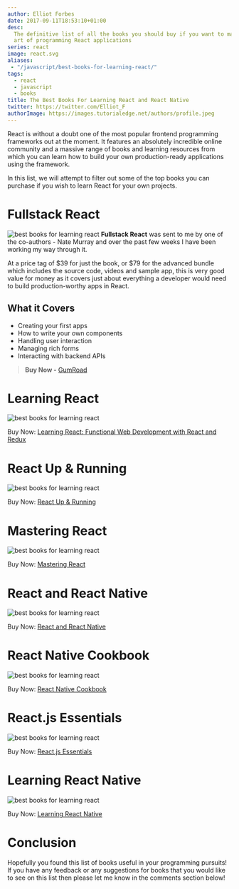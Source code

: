 ```yaml
---
author: Elliot Forbes
date: 2017-09-11T18:53:10+01:00
desc:
  The definitive list of all the books you should buy if you want to master the
  art of programming React applications
series: react
image: react.svg
aliases:
 - "/javascript/best-books-for-learning-react/"
tags:
  - react
  - javascript
  - books
title: The Best Books For Learning React and React Native
twitter: https://twitter.com/Elliot_F
authorImage: https://images.tutorialedge.net/authors/profile.jpeg
---
```


<!-- TODO: Flesh out the book descriptions -->

React is without a doubt one of the most popular frontend programming frameworks out at the moment. It features an absolutely incredible online community and a massive range of books and learning resources from which you can learn how to build your own production-ready applications using the framework.

In this list, we will attempt to filter out some of the top books you can purchase if you wish to learn React for your own projects.

# Fullstack React

<p><img src="https://images.tutorialedge.net/books/fullstack-react.png" alt="best books for learning react" class="book-img" />
<b>Fullstack React</b> was sent to me by one of the co-authors - Nate Murray and over the past few weeks I have been working my way through it. 
</p>

At a price tag of $39 for just the book, or $79 for the advanced bundle which includes the source code, videos and sample app, this is very good value for money as it covers just about everything a developer would need to build production-worthy apps in React.

## What it Covers

- Creating your first apps
- How to write your own components
- Handling user interaction
- Managing rich forms
- Interacting with backend APIs

> **Buy Now -** [GumRoad](https://www.newline.co/fullstack-react/?inf_contact_key=ec35e41ab92554ec9cd0c496d4ae76f816358d5485884e2f31e6019a0d26c8b0)

# Learning React

<p><img src="https://images.tutorialedge.net/books/learning-react.jpg" alt="best books for learning react" class="book-img" /></p>

<div class="amazon-link">Buy Now: <a href="http://amzn.to/2eQZNwY">Learning React: Functional Web Development with React and Redux</a></div>

# React Up & Running

<p><img src="https://images.tutorialedge.net/books/react-up-and-running.jpg" alt="best books for learning react" class="book-img" /></p>

<div class="amazon-link">Buy Now: <a href="http://amzn.to/2wSU84h">React Up &amp; Running</a></div>

# Mastering React

<p><img src="https://images.tutorialedge.net/books/mastering-react.jpg" alt="best books for learning react" class="book-img" /></p>

<div class="amazon-link">Buy Now: <a href="http://amzn.to/2y0fTgg">Mastering React</a></div>

# React and React Native

<p><img src="https://images.tutorialedge.net/books/react-and-react-native.jpg" alt="best books for learning react" class="book-img" /></p>

<div class="amazon-link">Buy Now: <a href="http://amzn.to/2wVFtEA">React and React Native</a></div>

# React Native Cookbook

<p><img src="https://images.tutorialedge.net/books/react-native-cookbook.jpg" alt="best books for learning react" class="book-img" /></p>

<div class="amazon-link">Buy Now: <a href="http://amzn.to/2jj3nVF">React Native Cookbook</a></div>

# React.js Essentials

<p><img src="https://images.tutorialedge.net/books/react-essentials.jpg" alt="best books for learning react" class="book-img" /></p>

<div class="amazon-link">Buy Now: <a href="http://amzn.to/2wVN1af">React.js Essentials</a></div>


# Learning React Native

<p><img src="https://images.tutorialedge.net/books/learning-react-native.jpg" alt="best books for learning react" class="book-img" /></p>

<div class="amazon-link">Buy Now: <a href="http://amzn.to/2y0l3Zo">Learning React Native</a></div>

# Conclusion

Hopefully you found this list of books useful in your programming pursuits! If you have any feedback or any suggestions for books that you would like to see on this list then please let me know in the comments section below!